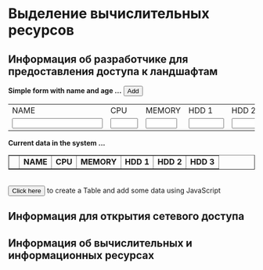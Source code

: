 # Выделение вычислительных ресурсов

## Информация об разработчике для предоставления доступа к ландшафтам

<div id="myform">
<b>Simple form with name and age ...</b>
<table>
    <tr>
        <td>NAME</td>
        <td>CPU</td>
        <td>MEMORY</td>
        <td>HDD 1</td>
        <td>HDD 2</td>
        <td>HDD 3</td>
    </tr>
    <tr>
        <td><input type="text" id="name"></td>
        <td><input type="number" maxlength="2" step="1" min="1" max="20" id="cpu"></td>
        <td><input type="number" maxlength="3" step="2" min="2" max="256" id="mem"></td>
        <td><input type="number" maxlength="4" step="10" min="50" max="1030" id="hdd1"></td>
        <td><input type="number" maxlength="4" step="5" min="5" max="1030" id="hdd1"></td>
        <td><input type="number" maxlength="4" step="5" min="5" max="1030" id="hdd1"></td>
        <input type="button" id="add" value="Add" onclick="Javascript:addRow()"></td>
    </tr>
</table>
</div>
<div id="mydata">
<b>Current data in the system ...</b>
<table id="myTableData"  border="1" cellpadding="2">
    <tr>
        <td>&nbsp;</td>
        <td><b>NAME</b></td>
        <td><b>CPU</b></td>
        <td><b>MEMORY</b></td>
        <td><b>HDD 1</b></td>
        <td><b>HDD 2</b></td>
        <td><b>HDD 3</b></td>
    </tr>
</table>
&nbsp;
 
</div>
<div id="myDynamicTable">
<input type="button" id="create" value="Click here" onclick="Javascript:addTable()">
to create a Table and add some data using JavaScript
</div>

## Информация для открытия сетевого доступа

## Информация об вычислительных и информационных ресурсах


